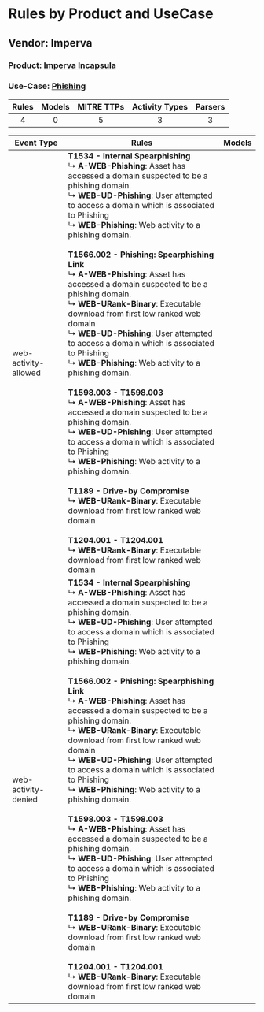 Rules by Product and UseCase
============================
Vendor: Imperva
---------------
### Product: [Imperva Incapsula](../ds_imperva_imperva_incapsula.md)
### Use-Case: [Phishing](../../../../UseCases/uc_phishing.md)

| Rules | Models | MITRE TTPs | Activity Types | Parsers |
|:-----:|:------:|:----------:|:--------------:|:-------:|
|   4   |   0    |     5      |       3        |    3    |

| Event Type    | Rules    | Models |
| ---- | ---- | ------ |
| web-activity-allowed | <b>T1534 - Internal Spearphishing</b><br> ↳ <b>A-WEB-Phishing</b>: Asset has accessed a domain suspected to be a phishing domain.<br> ↳ <b>WEB-UD-Phishing</b>: User attempted to access a domain which is associated to Phishing<br> ↳ <b>WEB-Phishing</b>: Web activity to a phishing domain.<br><br><b>T1566.002 - Phishing: Spearphishing Link</b><br> ↳ <b>A-WEB-Phishing</b>: Asset has accessed a domain suspected to be a phishing domain.<br> ↳ <b>WEB-URank-Binary</b>: Executable download from first low ranked web domain<br> ↳ <b>WEB-UD-Phishing</b>: User attempted to access a domain which is associated to Phishing<br> ↳ <b>WEB-Phishing</b>: Web activity to a phishing domain.<br><br><b>T1598.003 - T1598.003</b><br> ↳ <b>A-WEB-Phishing</b>: Asset has accessed a domain suspected to be a phishing domain.<br> ↳ <b>WEB-UD-Phishing</b>: User attempted to access a domain which is associated to Phishing<br> ↳ <b>WEB-Phishing</b>: Web activity to a phishing domain.<br><br><b>T1189 - Drive-by Compromise</b><br> ↳ <b>WEB-URank-Binary</b>: Executable download from first low ranked web domain<br><br><b>T1204.001 - T1204.001</b><br> ↳ <b>WEB-URank-Binary</b>: Executable download from first low ranked web domain |        |
| web-activity-denied  | <b>T1534 - Internal Spearphishing</b><br> ↳ <b>A-WEB-Phishing</b>: Asset has accessed a domain suspected to be a phishing domain.<br> ↳ <b>WEB-UD-Phishing</b>: User attempted to access a domain which is associated to Phishing<br> ↳ <b>WEB-Phishing</b>: Web activity to a phishing domain.<br><br><b>T1566.002 - Phishing: Spearphishing Link</b><br> ↳ <b>A-WEB-Phishing</b>: Asset has accessed a domain suspected to be a phishing domain.<br> ↳ <b>WEB-URank-Binary</b>: Executable download from first low ranked web domain<br> ↳ <b>WEB-UD-Phishing</b>: User attempted to access a domain which is associated to Phishing<br> ↳ <b>WEB-Phishing</b>: Web activity to a phishing domain.<br><br><b>T1598.003 - T1598.003</b><br> ↳ <b>A-WEB-Phishing</b>: Asset has accessed a domain suspected to be a phishing domain.<br> ↳ <b>WEB-UD-Phishing</b>: User attempted to access a domain which is associated to Phishing<br> ↳ <b>WEB-Phishing</b>: Web activity to a phishing domain.<br><br><b>T1189 - Drive-by Compromise</b><br> ↳ <b>WEB-URank-Binary</b>: Executable download from first low ranked web domain<br><br><b>T1204.001 - T1204.001</b><br> ↳ <b>WEB-URank-Binary</b>: Executable download from first low ranked web domain |        |